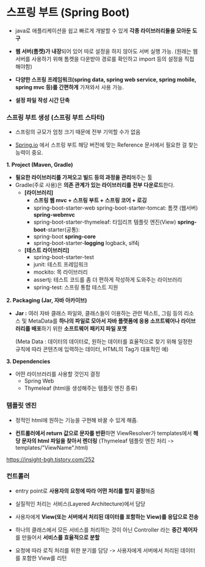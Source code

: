 #  스프링 부트 (Spring Boot)

- java로 애플리케이션을 쉽고 빠르게 개발할 수 있게 **각종 라이브러리들을 모아둔 도구**

- **웹 서버(톰켓)가 내장**되어 있어 따로 설정을 하지 않아도 서버 실행 가능. (원래는 웹 서버를 사용하기 위해 톰켓을 다운받아 경로를 확인하고 import 등의 설정을 직접 해야함)

- **다양한 스프링 프레임워크(spring data, spring web service, spring mobile, spring mvc 등)를 간편하게** 가져와서 사용 가능.

- **설정 파일 작성 시간 단축**



### 스프링 부트 생성 (스프링 부트 스타터)

- 스프링의 규모가 엄청 크기 때문에 전부 기억할 수가 없음

- [Spring.io](http://Spring.io) 에서 스프링 부트 해당 버전에 맞는 Reference 문서에서 필요한 걸 찾는 능력이 중요.



**1. Project (Maven, Gradle)**

- **필요한 라이브러리를 가져오고 빌드 등의 과정을 관리**해주는 툴
- Gradle(주로 사용)은 **의존 관계가 있는 라이브러리를 전부 다운로드**한다.
  - **[라이브러리]**
    - **스프링 웹 mvc + 스프링 부트 + 스프링 코어 + 로깅**
    - spring-boot-starter-web spring-boot-starter-tomcat: 톰캣 (웹서버) **spring-webmvc**
    - spring-boot-starter-thymeleaf: 타임리프 템플릿 엔진(View) **spring-boot**-starter(공통): 
    - spring-boot **spring-core**
    - spring-boot-starter-**logging** logback, slf4j
  - **[테스트 라이브러리]** 
    - spring-boot-starter-test
    - junit: 테스트 프레임워크
    - mockito: 목 라이브러리
    - assertj: 테스트 코드를 좀 더 편하게 작성하게 도와주는 라이브러리 
    - spring-test: 스프링 통합 테스트 지원 

**2. Packaging (Jar, 자바 아카이브)**

- **Jar :** 여러 자바 클래스 파일와, 클래스들이 이용하는 관련 텍스트, 그림 등의 리소스 및 MetaData를 **하나의 파일로 모아서 자바 플랫폼에 응용 소프트웨어나 라이브러리를 배포**하기 위한 **소프트웨어 패키지 파일 포맷**

  (Meta Data : 데이터의 데이터로, 원하는 데이터를 효율적으로 찾기 위해 일정한 규칙에 따라 콘텐츠에 입력하는 데이터, HTML의 Tag가 대표적인 예)



**3. Dependencies**

- 어떤 라이브러리를 사용할 것인지 결정
  - Spring Web
  - Thymeleaf (html을 생성해주는 템플릿 엔진 종류)



### 템플릿 엔진

- 정적인 html에 원하는 기능을 구현해 바꿀 수 있게 해줌.

- **컨트롤러에서 return 값으로 문자를 반환**하면 ViewResolver가 templates에서 **해당 문자의 html 파일을 찾아서 렌더링** (Thymeleaf 템플릿 엔진 처리 -> templates/"ViewName".html)

https://insight-bgh.tistory.com/252

### 컨트롤러

- entry point로 **사용자의 요청에 따라 어떤 처리를 할지 결정**해줌

- 실질적인 처리는 서비스(Layered Architecture)에서 담당

- 사용자에게 **View(또는 서버에서 처리된 데이터를 포함하는 View)를 응답으로 전송**

- 하나의 클래스에서 모든 서비스를 처리하는 것이 아닌 Controller 라는 **중간 제어자**를 만들어서 **서비스를 효율적으로 분할**
- 요청에 따라 로직 처리를 위한 분기를 담당 -> 사용자에게 서버에서 처리된 데이터를 포함한 View를 리턴